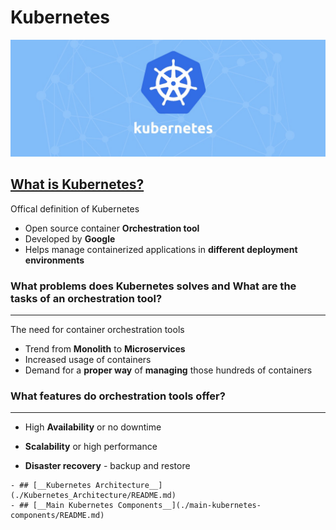 ﻿# Kubernetes

![Kubernetes logo](./k8s-images/k8s-logo.jpeg)

## __[What is Kubernetes?](https://kubernetes.io/docs/concepts/overview/what-is-kubernetes/)__

Offical definition of Kubernetes

- Open source container **Orchestration tool**
- Developed by **Google**
- Helps manage containerized applications in **different deployment environments**


### What problems does **Kubernetes solves** and What are the **tasks** of an orchestration tool?
---

The need for container orchestration tools

- Trend from **Monolith** to **Microservices**
- Increased usage of containers
- Demand for a **proper way** of **managing** those hundreds of containers


### What features do orchestration tools offer?
---
- High **Availability** or no downtime


- **Scalability** or high performance

- **Disaster recovery** - backup and restore

```
- ## [__Kubernetes Architecture__](./Kubernetes_Architecture/README.md)
- ## [__Main Kubernetes Components__](./main-kubernetes-components/README.md)
```